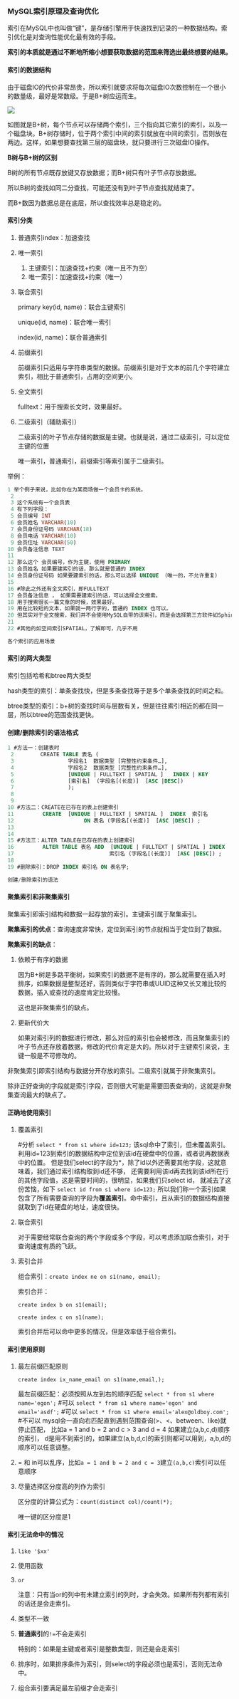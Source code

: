 ### **MySQL索引原理及查询优化**

索引在MySQL中也叫做“键”，是存储引擎用于快速找到记录的一种数据结构。索引优化是对查询性能优化最有效的手段。

**索引的本质就是通过不断地所缩小想要获取数据的范围来筛选出最终想要的结果。**

#### 索引的数据结构

由于磁盘IO的代价非常昂贵，所以索引就要求将每次磁盘IO次数控制在一个很小的数量级，最好是常数级。于是B+树应运而生。

![](https://github.com/xiaoqixian/JavaGuide/blob/master/media/pictures/database/B+树.png)

如图就是B+树，每个节点可以存储两个索引，三个指向其它索引的索引，以及一个磁盘块。B+树存储时，位于两个索引中间的索引就放在中间的索引，否则放在两边。这样，如果想要查找第三层的磁盘块，就只要进行三次磁盘IO操作。

**B树与B+树的区别**

B树的所有节点既存放键又存放数据；而B+树只有叶子节点存放数据。

所以B树的查找如同二分查找，可能还没有到叶子节点查找就结束了。

而B+数因为数据总是在底层，所以查找效率总是稳定的。

#### 索引分类

1. 普通索引index：加速查找

2. 唯一索引

   1. 主键索引：加速查找+约束（唯一且不为空）
   2. 唯一索引：加速查找+约束（唯一）

3. 联合索引

   primary key(id, name)：联合主键索引

   unique(id, name)：联合唯一索引

   index(id, name)：联合普通索引

4. 前缀索引

   前缀索引只适用与字符串类型的数据。前缀索引是对于文本的前几个字符建立索引，相比于普通索引，占用的空间更小。

5. 全文索引

   fulltext：用于搜索长文时，效果最好。

6. 二级索引（辅助索引）

   二级索引的叶子节点存储的数据是主键。也就是说，通过二级索引，可以定位主键的位置

   唯一索引，普通索引，前缀索引等索引属于二级索引。

举例：

```sql
1 举个例子来说，比如你在为某商场做一个会员卡的系统。
 2 
 3 这个系统有一个会员表
 4 有下列字段：
 5 会员编号 INT
 6 会员姓名 VARCHAR(10)
 7 会员身份证号码 VARCHAR(18)
 8 会员电话 VARCHAR(10)
 9 会员住址 VARCHAR(50)
10 会员备注信息 TEXT
11 
12 那么这个 会员编号，作为主键，使用 PRIMARY
13 会员姓名 如果要建索引的话，那么就是普通的 INDEX
14 会员身份证号码 如果要建索引的话，那么可以选择 UNIQUE （唯一的，不允许重复）
15 
16 #除此之外还有全文索引，即FULLTEXT
17 会员备注信息 ， 如果需要建索引的话，可以选择全文搜索。
18 用于搜索很长一篇文章的时候，效果最好。
19 用在比较短的文本，如果就一两行字的，普通的 INDEX 也可以。
20 但其实对于全文搜索，我们并不会使用MySQL自带的该索引，而是会选择第三方软件如Sphinx，专门来做全文搜索。
21 
22 #其他的如空间索引SPATIAL，了解即可，几乎不用

各个索引的应用场景
```

#### 索引的两大类型

索引包括哈希和btree两大类型

hash类型的索引：单条查找快，但是多条查找等于是多个单条查找的时间之和。

btree类型的索引：b+树的查找时间与层数有关，但是往往索引相近的都在同一层，所以btree的范围查找更快。

#### 创建/删除索引的语法格式

```sql
1 #方法一：创建表时
 2     　　CREATE TABLE 表名 (
 3                 字段名1  数据类型 [完整性约束条件…],
 4                 字段名2  数据类型 [完整性约束条件…],
 5                 [UNIQUE | FULLTEXT | SPATIAL ]   INDEX | KEY
 6                 [索引名]  (字段名[(长度)]  [ASC |DESC]) 
 7                 );
 8 
 9 
10 #方法二：CREATE在已存在的表上创建索引
11         CREATE  [UNIQUE | FULLTEXT | SPATIAL ]  INDEX  索引名 
12                      ON 表名 (字段名[(长度)]  [ASC |DESC]) ;
13 
14 
15 #方法三：ALTER TABLE在已存在的表上创建索引
16         ALTER TABLE 表名 ADD  [UNIQUE | FULLTEXT | SPATIAL ] INDEX
17                              索引名 (字段名[(长度)]  [ASC |DESC]) ;
18                              
19 #删除索引：DROP INDEX 索引名 ON 表名字;

创建/删除索引的语法
```

#### 聚集索引和非聚集索引

聚集索引即索引结构和数据一起存放的索引。主键索引属于聚集索引。

**聚集索引的优点**：查询速度非常快，定位到索引的节点就相当于定位到了数据。

**聚集索引的缺点**：

1. 依赖于有序的数据

   因为B+树是多路平衡树，如果索引的数据不是有序的，那么就需要在插入时排序，如果数据是整型还好，否则类似于字符串或UUID这种又长又难比较的数据，插入或查找的速度肯定比较慢。

   这也是非聚集索引的缺点。

2. 更新代价大

   如果对索引列的数据进行修改，那么对应的索引也会被修改，而且聚集索引的叶子节点还存放着数据，修改的代价肯定是大的。所以对于主键索引来说，主键一般是不可修改的。

非聚集索引即索引结构与数据分开存放的索引。二级索引就属于非聚集索引。

除非正好查询的字段就是索引字段，否则很大可能是需要回表查询的，这就是非聚集查询最大的缺点了。

#### 正确地使用索引

1. 覆盖索引

   #分析
   `select * from s1 where id=123;`
   该sql命中了索引，但未覆盖索引。
   利用id=123到索引的数据结构中定位到该id在硬盘中的位置，或者说再数据表中的位置。
   但是我们select的字段为*，除了id以外还需要其他字段，这就意味着，我们通过索引结构取到id还不够，
   还需要利用该id再去找到该id所在行的其他字段值，这是需要时间的，很明显，如果我们只select id，
   就减去了这份苦恼，如下
   `select id from s1 where id=123;`
   所以我们称一个索引如果包含了所有需要查询的字段为**覆盖索引**。命中索引，且从索引的数据结构直接就取到了id在硬盘的地址，速度很快。
   
2. 联合索引

   对于需要经常联合查询的两个字段或多个字段，可以考虑添加联合索引，对于查询速度有质的飞跃。

3. 索引合并

   组合索引：`create index ne on s1(name, email);`

   索引合并：

   `create index b on s1(email);`

   `create index c on s1(name);`

   索引合并后可以命中更多的情况，但是效率低于组合索引。

#### 索引使用原则

1. 最左前缀匹配原则


      `create index ix_name_email on s1(name,email,);`

      最左前缀匹配：必须按照从左到右的顺序匹配
      `select * from s1 where name='egon';` #可以
      `select * from s1 where name='egon' and email='asdf';` #可以
      `select * from s1 where email='alex@oldboy.com';` #不可以
      mysql会一直向右匹配直到遇到范围查询(>、<、between、like)就停止匹配，
      比如a = 1 and b = 2 and c > 3 and d = 4 如果建立(a,b,c,d)顺序的索引，
      d是用不到索引的，如果建立(a,b,d,c)的索引则都可以用到，a,b,d的顺序可以任意调整。

2. = 和 in可以乱序，比如`a = 1 and b = 2 and c = 3`建立`(a,b,c)`索引可以任意顺序

3. 尽量选择区分度高的列作为索引

   区分度的计算公式为：`count(distinct col)/count(*);`

   唯一键的区分度是1

#### 索引无法命中的情况

1. `like '$xx'`

2. 使用函数

3. `or`

   注意：只有当or的列中有未建立索引的列时，才会失效。如果所有列都有索引的话还是会走索引。

4. 类型不一致

5. **普通索引**的`!=`不会走索引

   特别的：如果是主键或者索引是整数类型，则还是会走索引

6. 排序时，如果排序条件为索引，则select的字段必须也是索引，否则无法命中。

7. 组合索引要满足最左前缀才会走索引


